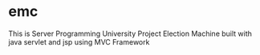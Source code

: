 # emc

This is Server Programming University Project Election Machine built with java servlet and jsp using MVC Framework
